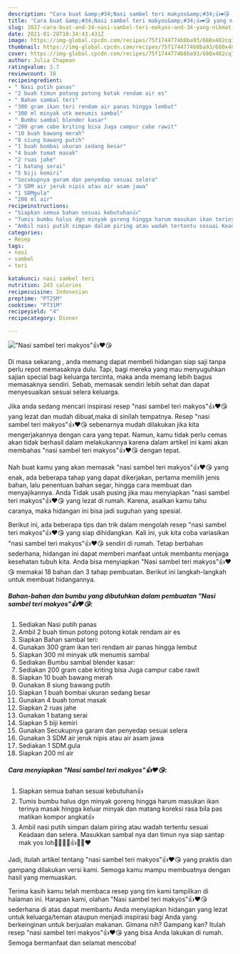 ```yaml
---
description: "Cara buat &amp;#34;Nasi sambel teri makyos&amp;#34;👍❤️😘 yang nikmat dan Mudah Dibuat"
title: "Cara buat &amp;#34;Nasi sambel teri makyos&amp;#34;👍❤️😘 yang nikmat dan Mudah Dibuat"
slug: 1027-cara-buat-and-34-nasi-sambel-teri-makyos-and-34-yang-nikmat-dan-mudah-dibuat
date: 2021-01-28T10:34:43.431Z
image: https://img-global.cpcdn.com/recipes/75f1744774b8ba93/680x482cq70/nasi-sambel-teri-makyos👍❤️😘-foto-resep-utama.jpg
thumbnail: https://img-global.cpcdn.com/recipes/75f1744774b8ba93/680x482cq70/nasi-sambel-teri-makyos👍❤️😘-foto-resep-utama.jpg
cover: https://img-global.cpcdn.com/recipes/75f1744774b8ba93/680x482cq70/nasi-sambel-teri-makyos👍❤️😘-foto-resep-utama.jpg
author: Julia Chapman
ratingvalue: 3.7
reviewcount: 10
recipeingredient:
- " Nasi putih panas"
- "2 buah timun potong potong kotak rendam air es"
- " Bahan sambal teri"
- "300 gram ikan teri rendam air panas hingga lembut"
- "300 ml minyak utk menumis sambal"
- " Bumbu sambal blender kasar"
- "200 gram cabe kriting bisa Juga campur cabe rawit"
- "10 buah bawang merah"
- "8 siung bawang putih"
- "1 buah bombai ukuran sedang besar"
- "4 buah tomat masak"
- "2 ruas jahe"
- "1 batang serai"
- "5 biji kemiri"
- "Secukupnya garam dan penyedap sesuai selera"
- "3 SDM air jeruk nipis atau air asam jawa"
- "1 SDMgula"
- "200 ml air"
recipeinstructions:
- "Siapkan semua bahan sesuai kebutuhan👍"
- "Tumis bumbu halus dgn minyak goreng hingga harum masukan ikan terinya masak hingga keluar minyak dan matang koreksi rasa bila pas matikan kompor angkat👍"
- "Ambil nasi putih simpan dalam piring atau wadah tertentu sesuai Keadaan dan selera. Masukkan sambal nya dan timun nya siap santap mak yos loh🤭🤭🤭🙏👍😘😘❤️"
categories:
- Resep
tags:
- nasi
- sambel
- teri

katakunci: nasi sambel teri 
nutrition: 243 calories
recipecuisine: Indonesian
preptime: "PT25M"
cooktime: "PT31M"
recipeyield: "4"
recipecategory: Dinner

---
```



![&#34;Nasi sambel teri makyos&#34;👍❤️😘](https://img-global.cpcdn.com/recipes/75f1744774b8ba93/680x482cq70/nasi-sambel-teri-makyos👍❤️😘-foto-resep-utama.jpg)

Di masa  sekarang , anda memang dapat membeli hidangan siap saji tanpa perlu repot memasaknya dulu. Tapi, bagi mereka yang mau menyuguhkan sajian special bagi keluarga tercinta, maka anda memang lebih bagus memasaknya sendiri. Sebab, memasak sendiri lebih sehat dan dapat menyesuaikan sesuai selera keluarga.

Jika anda sedang mencari inspirasi resep &#34;nasi sambel teri makyos&#34;👍❤️😘 yang lezat dan mudah dibuat,maka di sinilah tempatnya. Resep &#34;nasi sambel teri makyos&#34;👍❤️😘  sebenarnya mudah dilakukan jika kita mengerjakannya dengan cara yang tepat. Namun, kamu tidak perlu cemas akan tidak berhasil dalam melakukannya 
karena dalam artikel ini kami akan membahas &#34;nasi sambel teri makyos&#34;👍❤️😘 dengan tepat.  



Nah buat kamu yang akan memasak &#34;nasi sambel teri makyos&#34;👍❤️😘 yang enak, ada beberapa tahap yang dapat dikerjakan, pertama memilih jenis bahan, lalu penentuan bahan segar, hingga cara membuat dan menyajikannya. Anda Tidak usah pusing jika mau menyiapkan &#34;nasi sambel teri makyos&#34;👍❤️😘 yang lezat di rumah. Karena, asalkan kamu  tahu caranya, maka hidangan ini bisa jadi suguhan yang spesial.

Berikut ini, ada beberapa tips dan trik dalam mengolah resep &#34;nasi sambel teri makyos&#34;👍❤️😘 yang siap dihidangkan. Kali ini, yuk kita coba variasikan &#34;nasi sambel teri makyos&#34;👍❤️😘 sendiri di rumah. Tetap berbahan sederhana, hidangan ini dapat memberi manfaat untuk membantu menjaga kesehatan tubuh kita. Anda bisa menyiapkan &#34;Nasi sambel teri makyos&#34;👍❤️😘 memakai 18 bahan dan 3 tahap pembuatan. Berikut ini langkah-langkah untuk membuat hidangannya.

<!--inarticleads1-->

##### Bahan-bahan dan bumbu yang dibutuhkan dalam pembuatan &#34;Nasi sambel teri makyos&#34;👍❤️😘:

1. Sediakan  Nasi putih panas
1. Ambil 2 buah timun potong potong kotak rendam air es
1. Siapkan  Bahan sambal teri:
1. Gunakan 300 gram ikan teri rendam air panas hingga lembut
1. Siapkan 300 ml minyak utk menumis sambal
1. Sediakan  Bumbu sambal blender kasar:
1. Sediakan 200 gram cabe kriting bisa Juga campur cabe rawit
1. Siapkan 10 buah bawang merah
1. Gunakan 8 siung bawang putih
1. Siapkan 1 buah bombai ukuran sedang besar
1. Gunakan 4 buah tomat masak
1. Siapkan 2 ruas jahe
1. Gunakan 1 batang serai
1. Siapkan 5 biji kemiri
1. Gunakan Secukupnya garam dan penyedap sesuai selera
1. Gunakan 3 SDM air jeruk nipis atau air asam jawa
1. Sediakan 1 SDM.gula
1. Siapkan 200 ml air




<!--inarticleads2-->

##### Cara menyiapkan &#34;Nasi sambel teri makyos&#34;👍❤️😘:

1. Siapkan semua bahan sesuai kebutuhan👍
1. Tumis bumbu halus dgn minyak goreng hingga harum masukan ikan terinya masak hingga keluar minyak dan matang koreksi rasa bila pas matikan kompor angkat👍
1. Ambil nasi putih simpan dalam piring atau wadah tertentu sesuai Keadaan dan selera. Masukkan sambal nya dan timun nya siap santap mak yos loh🤭🤭🤭🙏👍😘😘❤️




Jadi, itulah artikel tentang  &#34;nasi sambel teri makyos&#34;👍❤️😘  yang praktis dan gampang dilakukan versi kami. Semoga kamu mampu membuatnya dengan hasil yang memuaskan. 

Terima kasih kamu telah membaca resep yang tim kami tampilkan di halaman ini. Harapan kami, olahan  &#34;Nasi sambel teri makyos&#34;👍❤️😘 sederhana di atas dapat membantu Anda menyiapkan hidangan yang lezat untuk keluarga/teman ataupun menjadi inspirasi bagi Anda yang berkeinginan untuk berjualan makanan. Gimana nih? Gampang kan? Itulah resep &#34;nasi sambel teri makyos&#34;👍❤️😘 yang bisa Anda lakukan di rumah. Semoga bermanfaat dan selamat mencoba!

